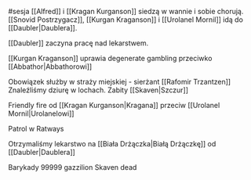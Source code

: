 #sesja
[[Alfred]] i [[Kragan Kurganson]] siedzą w wannie i sobie chorują. [[Snovid Postrzygacz]], [[Kurgan Kraganson]] i [[Urolanel Mornil]] idą do [[Daubler|Daublera]].

[[Daubler]] zaczyna pracę nad lekarstwem.

[[Kurgan Kraganson]] uprawia degenerate gambling przeciwko [[Abbathor|Abbathorowi]]

Obowiązek służby w straży miejskiej - sierżant [[Rafomir Trzantzen]]
Znaleźliśmy dziurę w lochach. Zabity [[Skaven|Szczur]]

Friendly fire od [[Kragan Kurganson|Kragana]] przeciw [[Urolanel Mornil|Urolanelowi]]

Patrol w Ratways

Otrzymaliśmy lekarstwo na [[Biała Drżączka|Białą Drżączkę]] od [[Daubler|Daublera]]

Barykady 99999 gazzilion Skaven dead

